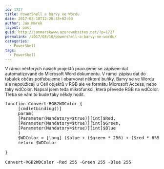 ```yaml
---
id: 1727
title: PowerShell a barvy ve Wordu
date: 2017-08-10T12:28:45+02:00
author: Jan Marek
layout: post
guid: http://janmarekwww.azurewebsites.net/?p=1727
permalink: /2017/08/10/powershell-a-barvy-ve-wordu/
categories:
  - PowerShell
tags:
  - PowerShell
---
```

V rámci některých našich projektů pracujeme se zápisem dat automatizovaně do Microsoft Word dokumentu. V rámci zápisu dat do tabulek občas potřebujeme i obarvovat některé buňky. Barvy se ve Wordu ale nepoužícají u Cell objektů v RGB ale ve formátu Microsoft Access, nebo taky wdColor. Napsal jsem teda mikrofunkci, která převede RGB na wdColor. Třeba se vám to bude taky někdy hodit.

<pre class="lang:ps decode:true ">function Convert-RGB2WDColor {
     [cmdletbinding()]
     param(
     [Parameter(Mandatory=$true)][int]$Red,
     [Parameter(Mandatory=$true)][int]$Green,
     [Parameter(Mandatory=$true)][int]$Blue
     )
     $WDColor = [long] ($blue + ($green * 256) + ($red * 65536))
     return $WDColor

}

Convert-RGB2WDColor -Red 255 -Green 255 -Blue 255</pre>

&nbsp;
